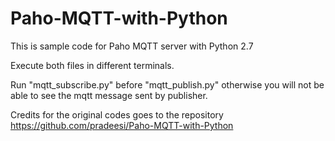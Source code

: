 # Paho-MQTT-with-Python

This is sample code for Paho MQTT server with Python 2.7

Execute both files in different terminals. 

Run "mqtt_subscribe.py" before "mqtt_publish.py" otherwise you will not be able to see the mqtt message sent by publisher.

Credits for the original codes goes to the repository https://github.com/pradeesi/Paho-MQTT-with-Python
